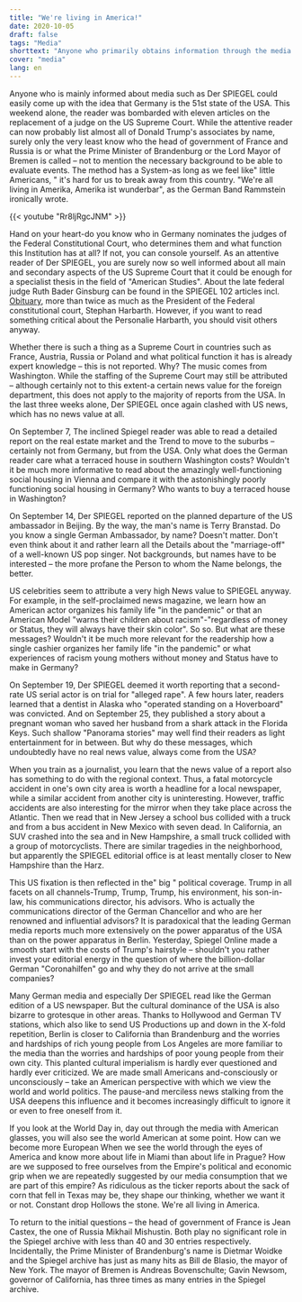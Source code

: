 ```yaml
---
title: "We're living in America!"
date: 2020-10-05
draft: false
tags: "Media"
shorttext: "Anyone who primarily obtains information through the media like SPIEGEL could easily get the idea that Germany is the 51st state in the USA."
cover: "media"
lang: en
---
```


Anyone who is mainly informed about media such as Der SPIEGEL could easily come up with the idea that Germany is the 51st state of the USA.  This weekend alone, the reader was bombarded with eleven articles on the replacement of a judge on the US Supreme Court. While the attentive reader can now probably list almost all of Donald Trump's associates by name, surely only the very least know who the head of government of France and Russia is or what the Prime Minister of Brandenburg or the Lord Mayor of Bremen is called – not to mention the necessary background to be able to evaluate events. The method has a System-as long as we feel like" little Americans, " it's hard for us to break away from this country. "We're all living in Amerika, Amerika ist wunderbar", as the German Band Rammstein ironically wrote.

{{< youtube "Rr8ljRgcJNM" >}}

Hand on your heart-do you know who in Germany nominates the judges of the Federal Constitutional Court, who determines them and what function this Institution has at all? If not, you can console yourself. As an attentive reader of Der SPIEGEL, you are surely now so well informed about all main and secondary aspects of the US Supreme Court that it could be enough for a specialist thesis in the field of "American Studies". About the late federal judge Ruth Bader Ginsburg can be found in the SPIEGEL 102 articles incl. [Obituary](https://magazin.spiegel.de/SP/2020/40/173216559/index.html "Nach­rufe"), more than twice as much as the President of the Federal constitutional court, Stephan Harbarth. However, if you want to read something critical about the Personalie Harbarth, you should visit others anyway.

Whether there is such a thing as a Supreme Court in countries such as France, Austria, Russia or Poland and what political function it has is already expert knowledge – this is not reported. Why? The music comes from Washington. While the staffing of the Supreme Court may still be attributed – although certainly not to this extent-a certain news value for the foreign department, this does not apply to the majority of reports from the USA. In the last three weeks alone, Der SPIEGEL once again clashed with US news, which has no news value at all.

On September 7, The inclined Spiegel reader was able to read a detailed report on the real estate market and the Trend to move to the suburbs – certainly not from Germany, but from the USA. Only what does the German reader care what a terraced house in southern Washington costs? Wouldn't it be much more informative to read about the amazingly well-functioning social housing in Vienna and compare it with the astonishingly poorly functioning social housing in Germany? Who wants to buy a terraced house in Washington?

On September 14, Der SPIEGEL reported on the planned departure of the US ambassador in Beijing. By the way, the man's name is Terry Branstad. Do you know a single German Ambassador, by name? Doesn't matter. Don't even think about it and rather learn all the Details about the "marriage-off" of a well-known US pop singer. Not backgrounds, but names have to be interested – the more profane the Person to whom the Name belongs, the better.

US celebrities seem to attribute a very high News value to SPIEGEL anyway. For example, in the self-proclaimed news magazine, we learn how an American actor organizes his family life "in the pandemic" or that an American Model "warns their children about racism"-"regardless of money or Status, they will always have their skin color". So so. But what are these messages? Wouldn't it be much more relevant for the readership how a single cashier organizes her family life "in the pandemic" or what experiences of racism young mothers without money and Status have to make in Germany?

On September 19, Der SPIEGEL deemed it worth reporting that a second-rate US serial actor is on trial for "alleged rape". A few hours later, readers learned that a dentist in Alaska who "operated standing on a Hoverboard" was convicted. And on September 25, they published a story about a pregnant woman who saved her husband from a shark attack in the Florida Keys. Such shallow "Panorama stories" may well find their readers as light entertainment for in between. But why do these messages, which undoubtedly have no real news value, always come from the USA?

When you train as a journalist, you learn that the news value of a report also has something to do with the regional context. Thus, a fatal motorcycle accident in one's own city area is worth a headline for a local newspaper, while a similar accident from another city is uninteresting. However, traffic accidents are also interesting for the mirror when they take place across the Atlantic. Then we read that in New Jersey a school bus collided with a truck and from a bus accident in New Mexico with seven dead. In California, an SUV crashed into the sea and in New Hampshire, a small truck collided with a group of motorcyclists. There are similar tragedies in the neighborhood, but apparently the SPIEGEL editorial office is at least mentally closer to New Hampshire than the Harz.

This US fixation is then reflected in the" big " political coverage. Trump in all facets on all channels-Trump, Trump, Trump, his environment, his son-in-law, his communications director, his advisors. Who is actually the communications director of the German Chancellor and who are her renowned and influential advisors? It is paradoxical that the leading German media reports much more extensively on the power apparatus of the USA than on the power apparatus in Berlin. Yesterday, Spiegel Online made a smooth start with the costs of Trump's hairstyle – shouldn't you rather invest your editorial energy in the question of where the billion-dollar German "Coronahilfen" go and why they do not arrive at the small companies?

Many German media and especially Der SPIEGEL read like the German edition of a US newspaper. But the cultural dominance of the USA is also bizarre to grotesque in other areas. Thanks to Hollywood and German TV stations, which also like to send US Productions up and down in the X-fold repetition, Berlin is closer to California than Brandenburg and the worries and hardships of rich young people from Los Angeles are more familiar to the media than the worries and hardships of poor young people from their own city. This planted cultural imperialism is hardly ever questioned and hardly ever criticized. We are made small Americans and-consciously or unconsciously – take an American perspective with which we view the world and world politics. The pause-and merciless news stalking from the USA deepens this influence and it becomes increasingly difficult to ignore it or even to free oneself from it.

If you look at the World Day in, day out through the media with American glasses, you will also see the world American at some point. How can we become more European When we see the world through the eyes of America and know more about life in Miami than about life in Prague? How are we supposed to free ourselves from the Empire's political and economic grip when we are repeatedly suggested by our media consumption that we are part of this empire? As ridiculous as the ticker reports about the sack of corn that fell in Texas may be, they shape our thinking, whether we want it or not. Constant drop Hollows the stone. We're all living in America.

To return to the initial questions – the head of government of France is Jean Castex, the one of Russia Mikhail Mishustin. Both play no significant role in the Spiegel archive with less than 40 and 30 entries respectively. Incidentally, the Prime Minister of Brandenburg's name is Dietmar Woidke and the Spiegel archive has just as many hits as Bill de Blasio, the mayor of New York. The mayor of Bremen is Andreas Bovenschulte; Gavin Newsom, governor of California, has three times as many entries in the Spiegel archive.
